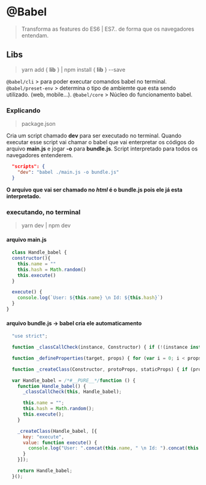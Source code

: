 # @Babel

  >Transforma as features do ES6 | ES7.. de forma que os navegadores entendam.

## Libs

  > yarn add { **lib** }  |  npm install { **lib** } --save

  ``@babel/cli`` >  para poder executar comandos babel no terminal.
  ``@babel/preset-env`` > determina o tipo de ambiemte que esta sendo utilizado. (web, mobile...).
  ``@babel/core`` > Núcleo do funcionamento babel.

### Explicando

  > package.json

  Cria um script chamado **dev** para ser executado no terminal. Quando executar esse script vai chamar o babel que vai enterpretar os códigos do arquivo **main.js** e jogar **-o** para **bundle.js**. Script interpretado para todos os navegadores entenderem.

  ```json
    "scripts": {
      "dev": "babel ./main.js -o bundle.js"
    }
  ```

  **O arquivo que vai ser chamado no *html* é o bundle.js pois ele já esta interpretado.**

### executando, no terminal

  > yarn dev | npm dev

#### arquivo main.js

  ```js
    class Handle_babel {
    constructor(){
      this.name = ""
      this.hash = Math.random()
      this.execute()
    }

    execute() {
      console.log(`User: ${this.name} \n Id: ${this.hash}`)
    }
  }
  ```

#### arquivo bundle.js -> babel cria ele automaticamento

  ```js
    "use strict";

    function _classCallCheck(instance, Constructor) { if (!(instance instanceof Constructor)) { throw new TypeError("Cannot call a class as a function"); } }

    function _defineProperties(target, props) { for (var i = 0; i < props.length; i++) { var descriptor = props[i]; descriptor.enumerable = descriptor.enumerable || false; descriptor.configurable = true; if ("value" in descriptor) descriptor.writable = true; Object.defineProperty(target, descriptor.key, descriptor); } }

    function _createClass(Constructor, protoProps, staticProps) { if (protoProps) _defineProperties(Constructor.prototype, protoProps); if (staticProps) _defineProperties(Constructor, staticProps); return Constructor; }

    var Handle_babel = /*#__PURE__*/function () {
      function Handle_babel() {
        _classCallCheck(this, Handle_babel);

        this.name = "";
        this.hash = Math.random();
        this.execute();
      }

      _createClass(Handle_babel, [{
        key: "execute",
        value: function execute() {
          console.log("User: ".concat(this.name, " \n Id: ").concat(this.hash));
        }
      }]);

      return Handle_babel;
    }();
  ```
